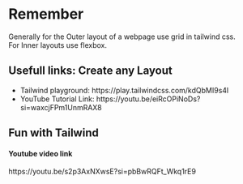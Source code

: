 # Remember
Generally for the Outer layout of a webpage use grid in tailwind css. <br />
For Inner layouts use flexbox.

## Usefull links: Create any Layout
<ul>
  <li>Tailwind playground: https://play.tailwindcss.com/kdQbMI9s4l</li>
  <li>YouTube Tutorial Link: https://youtu.be/eiRcOPiNoDs?si=waxcjFPm1UnmRAX8</li>
</ul>

## Fun with Tailwind
  <h4>Youtube video link</h4>
  <p>https://youtu.be/s2p3AxNXwsE?si=pbBwRQFt_Wkq1rE9</p>

